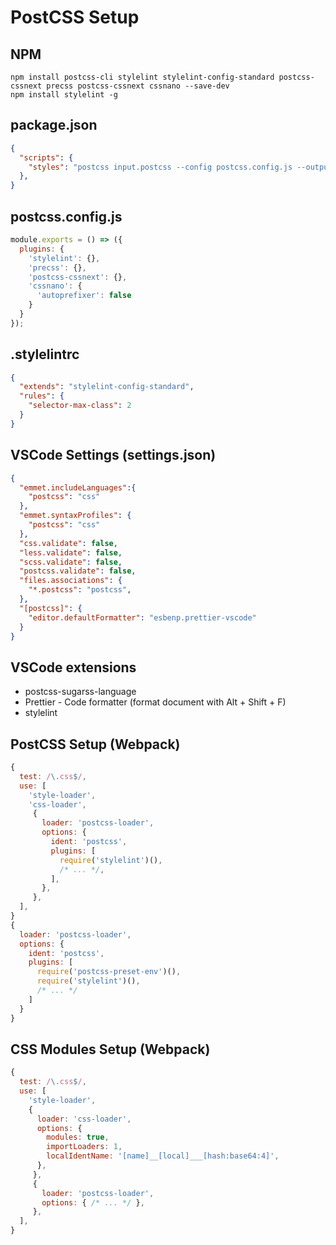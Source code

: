 # PostCSS Setup
## NPM
```
npm install postcss-cli stylelint stylelint-config-standard postcss-cssnext precss postcss-cssnext cssnano --save-dev
npm install stylelint -g
```
## package.json
```json
{
  "scripts": {
    "styles": "postcss input.postcss --config postcss.config.js --output output.min.css --watch"
  },
}
```
## postcss.config.js
```js
module.exports = () => ({
  plugins: {
    'stylelint': {},
    'precss': {},
    'postcss-cssnext': {},
    'cssnano': {
      'autoprefixer': false
    }
  }
});
```
## .stylelintrc
```json
{
  "extends": "stylelint-config-standard",
  "rules": {
    "selector-max-class": 2
  }
}
```
## VSCode Settings (settings.json)
```json
{
  "emmet.includeLanguages":{
    "postcss": "css"
  },
  "emmet.syntaxProfiles": {
    "postcss": "css"
  },
  "css.validate": false,
  "less.validate": false,
  "scss.validate": false,
  "postcss.validate": false,
  "files.associations": {
    "*.postcss": "postcss",
  },
  "[postcss]": {
    "editor.defaultFormatter": "esbenp.prettier-vscode"
  }
}
```

## VSCode extensions
* postcss-sugarss-language
* Prettier - Code formatter (format document with Alt + Shift + F)
* stylelint

## PostCSS Setup (Webpack)
```js
{
  test: /\.css$/,
  use: [
    'style-loader',
    'css-loader',
     {
       loader: 'postcss-loader',
       options: {
         ident: 'postcss',
         plugins: [
           require('stylelint')(),
           /* ... */,
         ],
       },
     },
  ],
}
{
  loader: 'postcss-loader',
  options: {
    ident: 'postcss',
    plugins: [
      require('postcss-preset-env')(),
      require('stylelint')(),
      /* ... */
    ]
  }
}
```

## CSS Modules Setup (Webpack)
```js
{
  test: /\.css$/,
  use: [
    'style-loader',
    {
      loader: 'css-loader',
      options: {
        modules: true,
        importLoaders: 1,
        localIdentName: '[name]__[local]___[hash:base64:4]',
      },
     },
     {
       loader: 'postcss-loader',
       options: { /* ... */ },
     },
  ],
}
```
